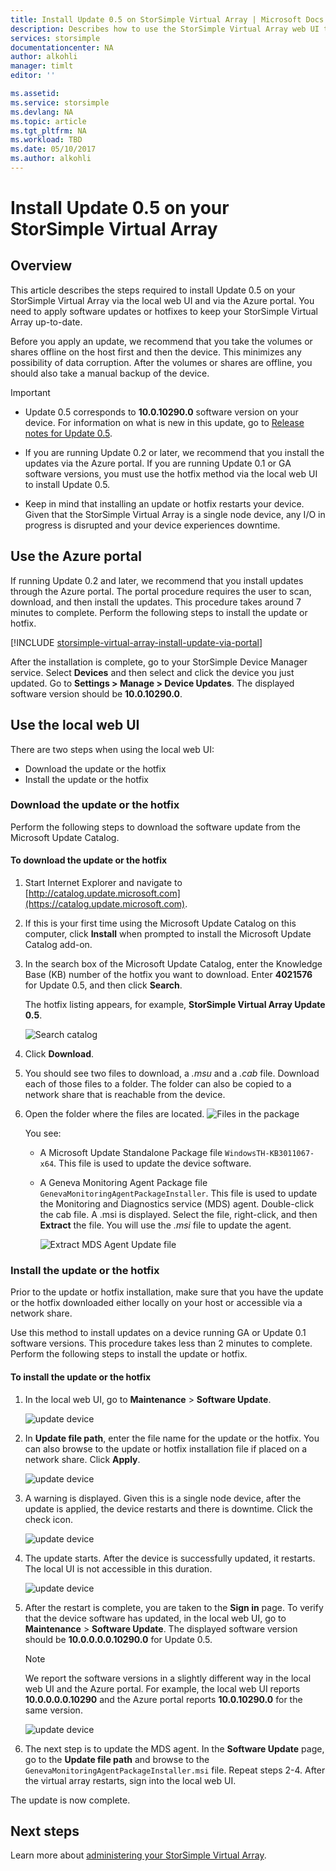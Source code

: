 ```yaml
---
title: Install Update 0.5 on StorSimple Virtual Array | Microsoft Docs
description: Describes how to use the StorSimple Virtual Array web UI to apply updates using the Azure portal and hotfix method
services: storsimple
documentationcenter: NA
author: alkohli
manager: timlt
editor: ''

ms.assetid: 
ms.service: storsimple
ms.devlang: NA
ms.topic: article
ms.tgt_pltfrm: NA
ms.workload: TBD
ms.date: 05/10/2017
ms.author: alkohli
---
```

# Install Update 0.5 on your StorSimple Virtual Array

## Overview

This article describes the steps required to install Update 0.5 on your StorSimple Virtual Array via the local web UI and via the Azure portal. You need to apply software updates or hotfixes to keep your StorSimple Virtual Array up-to-date.

Before you apply an update, we recommend that you take the volumes or shares offline on the host first and then the device. This minimizes any possibility of data corruption. After the volumes or shares are offline, you should also take a manual backup of the device.

> [!IMPORTANT]
> - Update 0.5 corresponds to **10.0.10290.0** software version on your device. For information on what is new in this update, go to [Release notes for Update 0.5](storsimple-virtual-array-update-05-release-notes.md).
>
> - If you are running Update 0.2 or later, we recommend that you install the updates via the Azure portal. If you are running Update 0.1 or GA software versions, you must use the hotfix method via the local web UI to install Update 0.5.
>
> - Keep in mind that installing an update or hotfix restarts your device. Given that the StorSimple Virtual Array is a single node device, any I/O in progress is disrupted and your device experiences downtime.

## Use the Azure portal

If running Update 0.2 and later, we recommend that you install updates through the Azure portal. The portal procedure requires the user to scan, download, and then install the updates. This procedure takes around 7 minutes to complete. Perform the following steps to install the update or hotfix.

[!INCLUDE [storsimple-virtual-array-install-update-via-portal](../../includes/storsimple-virtual-array-install-update-via-portal-04.md)]

After the installation is complete, go to your StorSimple Device Manager service. Select **Devices** and then select and click the device you just updated. Go to **Settings > Manage > Device Updates**. The displayed software version should be **10.0.10290.0**.

## Use the local web UI

There are two steps when using the local web UI:

* Download the update or the hotfix
* Install the update or the hotfix

### Download the update or the hotfix

Perform the following steps to download the software update from the Microsoft Update Catalog.

#### To download the update or the hotfix

1. Start Internet Explorer and navigate to [http://catalog.update.microsoft.com](https://catalog.update.microsoft.com).

2. If this is your first time using the Microsoft Update Catalog on this computer, click **Install** when prompted to install the Microsoft Update Catalog add-on.

3. In the search box of the Microsoft Update Catalog, enter the Knowledge Base (KB) number of the hotfix you want to download. Enter **4021576** for Update 0.5, and then click **Search**.
   
    The hotfix listing appears, for example, **StorSimple Virtual Array Update 0.5**.
   
    ![Search catalog](./media/storsimple-virtual-array-install-update-05/download1.png)

4. Click **Download**. 

5. You should see two files to download, a *.msu* and a *.cab* file. Download each of those files to a folder. The folder can also be copied to a network share that is reachable from the device.

6. Open the folder where the files are located.
    ![Files in the package](./media/storsimple-virtual-array-install-update-05/update05folder.png)

    You see:
    -  A Microsoft Update Standalone Package file `WindowsTH-KB3011067-x64`. This file is used to update the device software.
    - A Geneva Monitoring Agent Package file `GenevaMonitoringAgentPackageInstaller`. This file is used to update the Monitoring and Diagnostics service (MDS) agent. Double-click the cab file. A .msi is displayed. Select the file, right-click, and then **Extract** the file. You will use the _.msi_ file to update the agent.

        ![Extract MDS Agent Update file](./media/storsimple-virtual-array-install-update-05/extract-geneva-monitoring-agent-installer.png)
        
    

### Install the update or the hotfix

Prior to the update or hotfix installation, make sure that you have the update or the hotfix downloaded either locally on your host or accessible via a network share.

Use this method to install updates on a device running GA or Update 0.1 software versions. This procedure takes less than 2 minutes to complete. Perform the following steps to install the update or hotfix.

#### To install the update or the hotfix

1. In the local web UI, go to **Maintenance** > **Software Update**.
   
    ![update device](./media/storsimple-virtual-array-install-update-05/update1m.png)

2. In **Update file path**, enter the file name for the update or the hotfix. You can also browse to the update or hotfix installation file if placed on a network share. Click **Apply**.
   
    ![update device](./media/storsimple-virtual-array-install-update-05/update2m.png)

3. A warning is displayed. Given this is a single node device, after the update is applied, the device restarts and there is downtime. Click the check icon.
   
   ![update device](./media/storsimple-virtual-array-install-update-05/update3m.png)

4. The update starts. After the device is successfully updated, it restarts. The local UI is not accessible in this duration.
   
    ![update device](./media/storsimple-virtual-array-install-update-05/update5m.png)

5. After the restart is complete, you are taken to the **Sign in** page. To verify that the device software has updated, in the local web UI, go to **Maintenance** > **Software Update**. The displayed software version should be **10.0.0.0.0.10290.0** for Update 0.5.
   
   > [!NOTE]
   > We report the software versions in a slightly different way in the local web UI and the Azure portal. For example, the local web UI reports **10.0.0.0.0.10290** and the Azure portal reports **10.0.10290.0** for the same version.
   
    ![update device](./media/storsimple-virtual-array-install-update-05/update6m.png)

6. The next step is to update the MDS agent. In the **Software Update** page, go to the **Update file path** and browse to the `GenevaMonitoringAgentPackageInstaller.msi` file. Repeat steps 2-4. After the virtual array restarts, sign into the local web UI.

The update is now complete.

## Next steps

Learn more about [administering your StorSimple Virtual Array](storsimple-ova-web-ui-admin.md).

